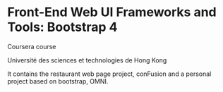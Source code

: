 # Front-End Web UI Frameworks and Tools: Bootstrap 4

Coursera course

Université des sciences et technologies de Hong Kong

It contains the restaurant web page project, conFusion and a personal project based on bootstrap, OMNI. 


